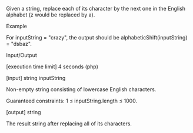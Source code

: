 Given a string, replace each of its character by the next one in the English alphabet (z would be replaced by a).

Example

For inputString = "crazy", the output should be
alphabeticShift(inputString) = "dsbaz".

Input/Output

[execution time limit] 4 seconds (php)

[input] string inputString

Non-empty string consisting of lowercase English characters.

Guaranteed constraints:
1 ≤ inputString.length ≤ 1000.

[output] string

The result string after replacing all of its characters.
